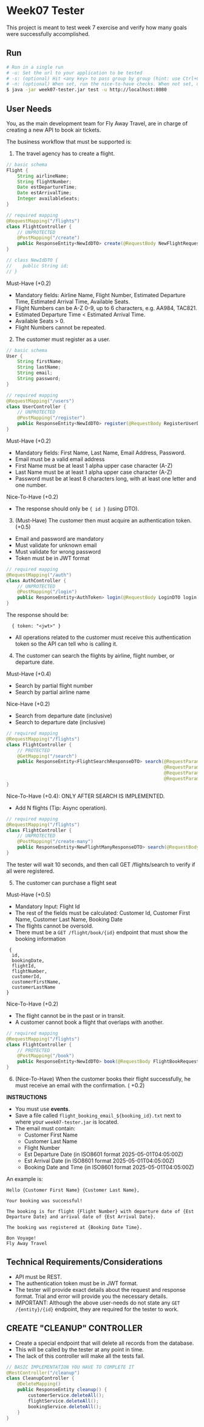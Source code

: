 # Week07 Tester

This project is meant to test week 7 exercise and verify how many goals were successfully accomplished.

## Run
           
```bash
# Run in a single run
# -u: Set the url to your application to be tested
# -s: (optional) Hit <any key> to pass group by group (hint: use Ctrl+C to quit). If not present, the application will execute in a single run until the end.
# -n: (optional) When set, run the nice-to-have checks. When not set, only the must-have checks will be executed.
$ java -jar week07-tester.jar test -u http://localhost:8080
```

## User Needs

You, as the main development team for Fly Away Travel, are in charge of creating a new API to book air tickets.

The business workflow that must be supported is:

1. The travel agency has to create a flight.

```java
// basic schema
Flight {
    String airlineName;
    String flightNumber;
    Date estDepartureTime;
    Date estArrivalTime;
    Integer availableSeats;
}

// required mapping
@RequestMapping("/flights")
class FlightController {
    // UNPROTECTED
    @PostMapping("/create")
    public ResponseEntity<NewIdDTO> create(@RequestBody NewFlightRequestDTO newFlight) {}
}

// class NewIdDTO {
//    public String id;
// }
```

Must-Have (+0.2)

- Mandatory fields: Airline Name, Flight Number, Estimated Departure Time, Estimated Arrival Time, Available Seats.
- Flight Numbers can be A-Z 0-9, up to 6 characters, e.g. AA984, TAC821.
- Estimated Departure Time < Estimated Arrival Time.
- Available Seats > 0.
- Flight Numbers cannot be repeated.

2. The customer must register as a user.

```java
// basic schema
User {
    String firstName;
    String lastName;
    String email;
    String password;
}

// required mapping
@RequestMapping("/users")
class UserController {
    // UNPROTECTED
    @PostMapping("/register")
    public ResponseEntity<NewIdDTO> register(@RequestBody RegisterUserDTO newUser) {}
}
```

Must-Have (+0.2)

- Mandatory fields: First Name, Last Name, Email Address, Password.
- Email must be a valid email address
- First Name must be at least 1 alpha upper case character (A-Z)
- Last Name must be at least 1 alpha upper case character (A-Z)
- Password must be at least 8 characters long, with at least one letter and one number.

Nice-To-Have (+0.2)

- The response should only be `{ id }` (using DTO).

3. (Must-Have) The customer then must acquire an authentication token. (+0.5)

- Email and password are mandatory
- Must validate for unknown email
- Must validate for wrong password
- Token must be in JWT format

```java
// required mapping
@RequestMapping("/auth")
class AuthController {
    // UNPROTECTED
    @PostMapping("/login")
    public ResponseEntity<AuthToken> login(@RequestBody LoginDTO login) {}
}
```

The response should be:

```
  { token: "<jwt>" }
```

- All operations related to the customer must receive this authentication token so the API can tell who is calling it.

4. The customer can search the flights by airline, flight number, or departure date.

Must-Have (+0.4)

- Search by partial flight number
- Search by partial airline name

Nice-Have (+0.2)

- Search from departure date (inclusive)
- Search to departure date (inclusive)

```java
// required mapping
@RequestMapping("/flights")
class FlightController {
    // PROTECTED
    @GetMapping("/search")
    public ResponseEntity<FlightSearchResponseDTO> search(@RequestParam String flightNumber,
                                                          @RequestParam String airlineName,
                                                          @RequestParam String estDepartureTimeFrom,
                                                          @RequestParam String estDepartureTimeTo) {}
}
```

Nice-To-Have (+0.4): ONLY AFTER SEARCH IS IMPLEMENTED.

- Add N flights (Tip: Async operation).

```java
// required mapping
@RequestMapping("/flights")
class FlightController {
    // UNPROTECTED
    @PostMapping("/create-many")
    public ResponseEntity<NewFlightManyResponseDTO> search(@RequestBody NewFlightManyRequestDTO requestDTO) {}
}
```

The tester will wait 10 seconds, and then call GET /flights/search to verify if all were registered.

5. The customer can purchase a flight seat

Must-Have (+0.5)

- Mandatory Input: Flight Id
- The rest of the fields must be calculated: Customer Id, Customer First Name, Customer Last Name, Booking Date
- The flights cannot be oversold.
- There must be a `GET /flight/book/{id}` endpoint that must show the booking information

```
 {
  id,
  bookingDate,
  flightId,
  flightNumber,
  customerId,
  customerFirstName,
  customerLastName
}
```

Nice-To-Have (+0.2)

- The flight cannot be in the past or in transit.
- A customer cannot book a flight that overlaps with another.

```java
// required mapping
@RequestMapping("/flights")
class FlightController {
    // PROTECTED
    @PostMapping("/book")
    public ResponseEntity<NewIdDTO> book(@RequestBody FlightBookRequestDTO requestDTO) {}
}
```

6. (Nice-To-Have) When the customer books their flight successfully, he must receive an email with the confirmation. (
   +0.2)

**INSTRUCTIONS**

- You must use **events**.
- Save a file called `flight_booking_email_${booking_id}.txt` next to where your `week07-tester.jar` is located.
- The email must contain:
    - Customer First Name
    - Customer Last Name
    - Flight Number
    - Est Departure Date (in ISO8601 format 2025-05-01T04:05:00Z)
    - Est Arrival Date (in ISO8601 format 2025-05-01T04:05:00Z)
    - Booking Date and Time (in ISO8601 format 2025-05-01T04:05:00Z)

An example is:

```
Hello {Customer First Name} {Customer Last Name},

Your booking was successful! 

The booking is for flight {Flight Number} with departure date of {Est Departure Date} and arrival date of {Est Arrival Date}.

The booking was registered at {Booking Date Time}.

Bon Voyage!
Fly Away Travel
```

## Technical Requirements/Considerations

- API must be REST.
- The authentication token must be in JWT format.
- The tester will provide exact details about the request and response format. Trial and error will provide you the
  necessary details.
- IMPORTANT: Although the above user-needs do not state any `GET /{entity}/{id}` endpoint, they are required for the
  tester to work.

## CREATE "CLEANUP" CONTROLLER

- Create a special endpoint that will delete all records from the database.
- This will be called by the tester at any point in time.
- The lack of this controller will make all the tests fail.

```java
// BASIC IMPLEMENTATION YOU HAVE TO COMPLETE IT
@RestController("/cleanup")
class CleanupController {
    @DeleteMapping()
    public ResponseEntity cleanup() {
        customerService.deleteAll();
        flightService.deleteAll();
        bookingService.deleteAll();
    }
}
```
